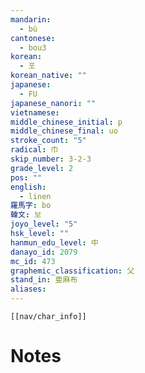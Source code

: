```yaml
---
mandarin:
  - bù
cantonese:
  - bou3
korean:
  - 포
korean_native: ""
japanese:
  - FU
japanese_nanori: ""
vietnamese:
middle_chinese_initial: p
middle_chinese_final: uo
stroke_count: "5"
radical: 巾
skip_number: 3-2-3
grade_level: 2
pos: ""
english:
  - linen
羅馬字: bo
韓文: 보
joyo_level: "5"
hsk_level: ""
hanmun_edu_level: 中
danayo_id: 2079
mc_id: 473
graphemic_classification: 父
stand_in: 亜麻布
aliases:
---
```

```meta-bind-embed
[[nav/char_info]]
```

# Notes
